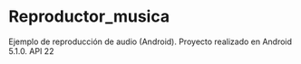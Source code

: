 # Reproductor_musica
Ejemplo de reproducción de audio (Android). Proyecto realizado en Android 5.1.0. API 22

